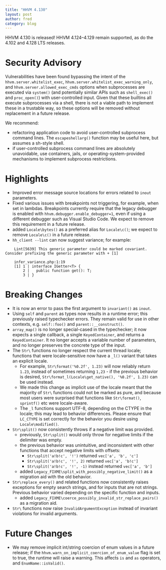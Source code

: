 ```yaml
---
title: "HHVM 4.130"
layout: post
author: fred
category: blog
---
```


HHVM 4.130 is released! HHVM 4.124&ndash;4.129 remain supported, as do the 4.102 and 4.128 LTS releases.

# Security Advisory

Vulnerabilities have been found bypassing the intent of the
`hhvm.server.whitelist_exec`, `hhvm.server.whitelist_exec_warning_only`, and
`hhvm.server.allowed_exec_cmds` options when subprocesses are executed via
`system()` (and potentially similar APIs such as `shell_exec()` and `proc_open()`)
with user-controlled input. Given that these builtins all execute subprocesses via
a shell, there is not a viable path to implement these in a trustable way, so
these options will be removed without replacement in a future release.

We recommend: 
- refactoring application code to avoid user-controlled subprocess command lines. The `escapeshellarg()` function may be useful here, but assumes a sh-style shell.
- if user-controlled subprocess command lines are absolutely unavoidable, use containers, jails, or operating-system-provided mechanisms to implement subprocess restrictions.

# Highlights

- Improved error message source locations for errors related to `inout` parameters.
- Fixed various issues with breakpoints not triggering, for example, when set in lambdas. Breakpoints currently
  require that the legacy debugger is enabled with `hhvm.debugger.enable_debugger=1`, even if using a different
  debugger such as Visual Studio Code. We expect to remove this requirement in a future release.
- added `Locale\bytes()` as a preferred alias for `Locale\c()`; we expect to remove `Locale\c()` in a future release.
- `hh_client --lint` can now suggest variance; for example:

```Hack
    Lint[5639] This generic parameter could be marked covariant. Consider prefixing the generic parameter with + [1]

    infer_variance.php:1:19
    [1] 1 | interface IGetter<T> {
        2 |   public function get(): T;
        3 | }
```



# Breaking Changes

- It is now an error to pass the first argument to `invariant()` as `inout`.
- Using `self` and `parent` as types now results in a runtime error; this previously 
  raised typechecker errors. They remain valid for use in other contexts, e.g.
  `self::foo()` and `parent::__construct()`.
- `array_map()` is no longer special-cased in the typechecker; it now expects
  a single callback, a single `KeyedContainer`, and returns a `KeyedContainer`.
  It no longer accepts a variable number of parameters, and no longer preserves
  the concrete type of the input.
- The `Str\` functions no longer respect the current thread locale; functions
  that were locale-sensitive now have a `_l()` variant that takes an explicit
  locale.
  - For example, `Str\format('%0.2f', 1.23)` will now reliably return `1.23`,
    instead of sometimes returning `1,23` - if the previous behavior is desired,
    `Str\format_l(Locale\get_native(), '%0.2f', 1.23)` can be used instead.
  - We made this change as implicit use of the locale meant that the majority
    of `Str\` functions could not be marked as pure, and because most users
    were surprised that functions like `Str\format()`, `sprintf()` etc were 
    locale-aware.
  - The `_l` functions support UTF-8, depending on the CTYPE in the locale; this
    may lead to behavior differences. Please ensure that `LC_CTYPE` is set
    correctly for the behavior you desire using `Locale\modified()`.
- `Str\split()` now consistently throws if a negative limit was provided.
  - previously, `Str\split()` would only throw for negative limits if the
    delimiter was empty.
  - the previous behavior was unintuitive, and inconsistent with other functions
    that accept negative limits with offsets:
    - `Str\split('a!b!c', '!')` returned `vec['a', 'b', 'c']`
    - `Str\split('a!b!c', '!', 2)` returned `vec['a', 'b!c']`
    - `Str\split('a!b!c', '!', -1)` instead returned `vec['a', 'b']`
  - added `Legacy_FIXME\split_with_possibly_negative_limit()` as a migration aid
    with the old behavior.
- `Str\replace_every()` and related functions now consistently raises exceptions
  for empty search strings, and for inputs that are not strings. Previous
  behavior varied depending on the specific function and inputs.
  - added `Legacy_FIXME\coerce_possibly_invalid_str_replace_pairs()` as a
    migration aid.
- `Str\` functions now raise `InvalidArgumentException` instead of invariant
  violations for invalid arguments.

# Future Changes

- We may remove implicit int/string coercion of enum values in a future release;
  if the `hhvm.warn_on_implicit_coercion_of_enum_value` flag is set to true, the
  runtime will raise a warning. This affects `is` and `as` operators, and
  `EnumName::isValid()`.
